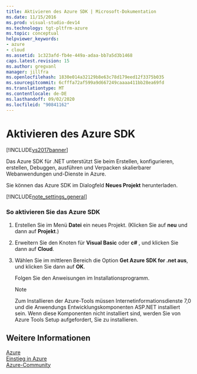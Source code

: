 ```yaml
---
title: Aktivieren des Azure SDK | Microsoft-Dokumentation
ms.date: 11/15/2016
ms.prod: visual-studio-dev14
ms.technology: tgt-pltfrm-azure
ms.topic: conceptual
helpviewer_keywords:
- azure
- cloud
ms.assetid: 1c323afd-fb4e-449a-adaa-bb7a5d3b1468
caps.latest.revision: 15
ms.author: gregvanl
manager: jillfra
ms.openlocfilehash: 1830e014a32129b8e63c78d179eed12f3375b035
ms.sourcegitcommit: 6cfffa72af599a9d667249caaaa411bb28ea69fd
ms.translationtype: MT
ms.contentlocale: de-DE
ms.lasthandoff: 09/02/2020
ms.locfileid: "90841162"
---
```

# <a name="enabling-the-azure-sdk"></a>Aktivieren des Azure SDK
[!INCLUDE[vs2017banner](../includes/vs2017banner.md)]

Das Azure SDK für .NET unterstützt Sie beim Erstellen, konfigurieren, erstellen, Debuggen, ausführen und Verpacken skalierbarer Webanwendungen und-Dienste in Azure.  
  
 Sie können das Azure SDK im Dialogfeld **Neues Projekt** herunterladen.  
  
 [!INCLUDE[note_settings_general](../includes/note-settings-general-md.md)]  
  
### <a name="to-enable-the-azure-sdk"></a>So aktivieren Sie das Azure SDK  
  
1. Erstellen Sie im Menü **Datei** ein neues Projekt. (Klicken Sie auf **neu** und dann auf **Projekt**.)  
  
2. Erweitern Sie den Knoten für **Visual Basic** oder **c#** , und klicken Sie dann auf **Cloud**.  
  
3. Wählen Sie im mittleren Bereich die Option **Get Azure SDK for .net aus**, und klicken Sie dann auf **OK**.  
  
     Folgen Sie den Anweisungen im Installationsprogramm.  
  
    > [!NOTE]
    > Zum Installieren der Azure-Tools müssen Internetinformationsdienste 7,0 und die Anwendungs Entwicklungskomponenten ASP.NET installiert sein. Wenn diese Komponenten nicht installiert sind, werden Sie von Azure Tools Setup aufgefordert, Sie zu installieren.  
  
## <a name="see-also"></a>Weitere Informationen  
 [Azure](https://azure.microsoft.com/)   
 [Einstieg in Azure](https://azure.microsoft.com/get-started/)   
 [Azure-Community](https://azure.microsoft.com/support/community/)
